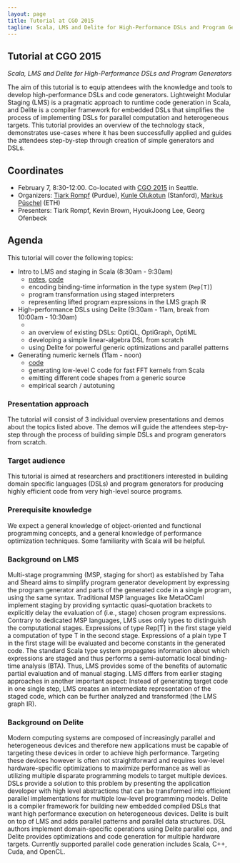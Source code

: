 ```yaml
---
layout: page
title: Tutorial at CGO 2015
tagline: Scala, LMS and Delite for High-Performance DSLs and Program Generators
---
```


## Tutorial at CGO 2015

_Scala, LMS and Delite for High-Performance DSLs and Program Generators_

The aim of this tutorial is to equip attendees with the knowledge and tools to develop high-performance DSLs and code generators. Lightweight Modular Staging (LMS) is a pragmatic approach to runtime code generation in Scala, and Delite is a compiler framework for embedded DSLs that simplifies the process of implementing DSLs for parallel computation and heterogeneous targets. This tutorial provides an overview of the technology stack, demonstrates use-cases where it has been successfully applied and guides the attendees step-by-step through creation of simple generators and DSLs.

## Coordinates

- February 7, 8:30-12:00. Co-located with [CGO 2015](http://pldi2013.ucombinator.org) in Seattle.
- Organizers: [Tiark Rompf](http://tiarkrompf.github.io) (Purdue), [Kunle Olukotun](http://ogun.stanford.edu/~kunle) (Stanford), [Markus Püschel](http://www.inf.ethz.ch/personal/markusp/) (ETH)
- Presenters: Tiark Rompf, Kevin Brown, HyoukJoong Lee, Georg Ofenbeck


## Agenda

This tutorial will cover the following topics:

- Intro to LMS and staging in Scala (8:30am - 9:30am) 
  - <!--[slides](https://dl.dropboxusercontent.com/u/5146003/pldi13-part1-lms.pdf), -->
    [notes](http://scala-lms.github.io/tutorials/),
    [code](https://github.com/scala-lms/tutorials)
  - encoding binding-time information in the type system (`Rep[T]`)
  - program transformation using staged interpreters
  - representing lifted program expressions in the LMS graph IR
- High-performance DSLs using Delite (9:30am - 11am, break from 10:00am - 10:30am)
  - <!--[slides pptx](https://dl.dropboxusercontent.com/u/5146003/delite-pldi-tutorial.pptx),
    [slides pdf](https://dl.dropboxusercontent.com/u/5146003/delite-pldi-tutorial.pdf)-->
  - an overview of existing DSLs: OptiQL, OptiGraph, OptiML
  - developing a simple linear-algebra DSL from scratch
  - using Delite for powerful generic optimizations and parallel patterns
- Generating numeric kernels  (11am - noon) 
  - <!--[slides](http://people.inf.ethz.ch/ofgeorg/SpiralS_mini.pdf), -->
    [code](https://github.com/GeorgOfenbeck/Tutorial_CGO2015)
  - generating low-level C code for fast FFT kernels from Scala
  - emitting different code shapes from a generic source
  - empirical search / autotuning


### Presentation approach
The tutorial will consist of 3 individual overview presentations and demos about the topics listed above. The demos will guide the attendees step-by-step through the process of building simple DSLs and program generators from scratch. 


### Target audience
This tutorial is aimed at researchers and practitioners interested in building domain specific languages (DSLs) and program generators for producing highly efficient code from very high-level source programs.


### Prerequisite knowledge

We expect a general knowledge of object-oriented and functional programming concepts, and a general knowledge of performance optimization techniques. Some familiarity with Scala will be helpful.



### Background on LMS
Multi-stage programming (MSP, staging for short) as established by Taha and Sheard aims to
simplify program generator development by expressing the program generator and parts of the generated code in a single program, using the same syntax. Traditional MSP languages like  MetaOCaml implement staging by providing syntactic quasi-quotation brackets to explicitly delay the evaluation of (i.e., stage) chosen program expressions. Contrary to dedicated MSP languages, LMS uses only types to distinguish the computational stages. Expressions of type Rep[T] in the first stage yield a computation of type T in the second stage. Expressions of a plain type T in the first stage will be evaluated and become constants in the generated code.
The standard Scala type system propagates information about which expressions are staged and thus performs a semi-automatic local binding-time analysis (BTA). Thus, LMS provides some of the benefits of automatic partial evaluation and of manual staging. LMS differs from earlier staging approaches in another important aspect: Instead of generating target code in one single step, LMS creates an intermediate representation of the staged code, which can be further analyzed and transformed (the LMS graph IR).

### Background on Delite
Modern computing systems are composed of increasingly parallel and heterogeneous devices and therefore new applications must be capable of targeting these devices in order to achieve high performance. Targeting these devices however is often not straightforward and requires low-level hardware-specific optimizations to maximize performance as well as utilizing multiple disparate programming models to target multiple devices. DSLs provide a solution to this problem by presenting the application developer with high level abstractions that can be transformed into efficient parallel implementations for multiple low-level programming models.  Delite is a compiler framework for building new embedded compiled DSLs that want high performance execution on heterogeneous devices. Delite is built on top of LMS and adds parallel patterns and parallel data structures. DSL authors implement domain-specific operations using Delite parallel ops, and Delite provides optimizations and code generation for multiple hardware targets. Currently supported parallel code generation includes Scala, C++, Cuda, and OpenCL.


